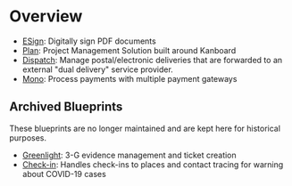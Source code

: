 # Overview

- [ESign](./esign.md): Digitally sign PDF documents
- [Plan](./plan.md): Project Management Solution built around Kanboard
- [Dispatch](./dispatch.md): Manage postal/electronic deliveries that are forwarded to an external "dual delivery" service provider.
- [Mono](./mono.md): Process payments with multiple payment gateways

## Archived Blueprints

These blueprints are no longer maintained and are kept here for historical purposes.

- [Greenlight](./greenlight.md): 3-G evidence management and ticket creation
- [Check-in](./check-in.md): Handles check-ins to places and contact tracing for warning about COVID-19 cases
